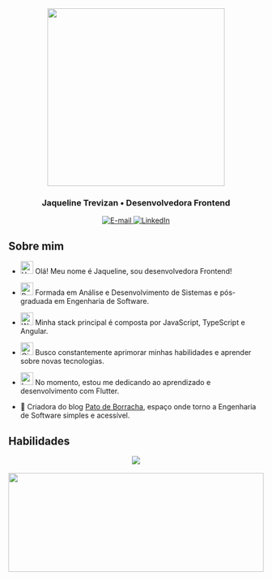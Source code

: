 <div  align="center">
	<img  height="350em"  src="https://img.freepik.com/premium-vector/caucasian-female-software-developer-her-40s-debugging-program_1238364-91996.jpg?w=740"/>
</div>
<h3 align="center">
	Jaqueline Trevizan • Desenvolvedora Frontend
</h3>
<div  align="center">
<p>
<a  href="mailto:trevizan.jaqueline@gmail.com">
<img  src="https://img.shields.io/badge/-email-020114?style=for-the-badge&amp;logo=gmail&amp;logoColor=6ED2B6&amp;color:FFF" alt="E-mail">
</a>
<a  href="https://www.linkedin.com/in/jaquelinetrevizan/"><img  src="https://img.shields.io/badge/-LinkedIn-020114?style=for-the-badge&amp;logo=linkedin&amp;logoColor=6ED2B6&amp;color:FFF"  alt="LinkedIn"></a>
</div>

## Sobre mim

- <img  src="https://raw.githubusercontent.com/Tarikul-Islam-Anik/Animated-Fluent-Emojis/master/Emojis/Hand%20gestures/Hand%20with%20Fingers%20Splayed%20Light%20Skin%20Tone.png"  alt="Hand with Fingers Splayed Light Skin Tone"  width="25"  height="25" /> Olá! Meu nome é Jaqueline, sou desenvolvedora Frontend! <br />

- <img  src="https://raw.githubusercontent.com/Tarikul-Islam-Anik/Animated-Fluent-Emojis/master/Emojis/Hand%20gestures/Brain.png"  alt="Brain"  width="25"  height="25" /> Formada em Análise e Desenvolvimento de Sistemas e pós-graduada em Engenharia de Software.<br />

- <img  src="https://raw.githubusercontent.com/Tarikul-Islam-Anik/Animated-Fluent-Emojis/master/Emojis/People%20with%20professions/Woman%20Technologist%20Light%20Skin%20Tone.png"  alt="Woman Technologist Light Skin Tone"  width="25"  height="25" /> Minha stack principal é composta por JavaScript, TypeScript e Angular.<br />

- <img  src="https://raw.githubusercontent.com/Tarikul-Islam-Anik/Animated-Fluent-Emojis/master/Emojis/People%20with%20professions/Girl%20Light%20Skin%20Tone.png"  alt="Girl Light Skin Tone"  width="25"  height="25" /> Busco constantemente aprimorar minhas habilidades e aprender sobre novas tecnologias.<br />

- <img src="https://raw.githubusercontent.com/Tarikul-Islam-Anik/Animated-Fluent-Emojis/master/Emojis/Objects/Laptop.png" alt="Laptop" width="25" height="25" /> No momento, estou me dedicando ao aprendizado e desenvolvimento com Flutter.

- 🦆 Criadora do blog [Pato de Borracha](https://patodeborracha.tech/), espaço onde torno a Engenharia de Software simples e acessível.

## Habilidades
<div  align='center'>
<img  src="https://skillicons.dev/icons?i=html,css,sass,bootstrap,tailwind,js,ts,angular,vue,flutter,wordpress&theme=dark" />
</div><br />

<div  align='center'>
<img  width="100%"  height="195px"  src="https://github-readme-stats.vercel.app/api/top-langs/?username=jaquetrevizan&layout=compact&title_color=80F7D4&text_color=fff&bg_color=0d1117&border_color=fff0" />
</div>
